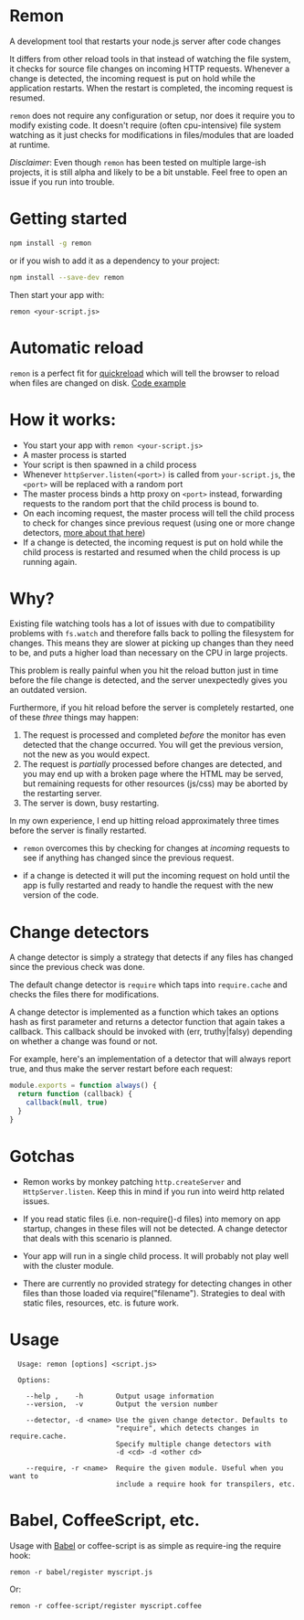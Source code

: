 # Remon

A development tool that restarts your node.js server after code changes

It differs from other reload tools in that instead of watching the file system, it checks for source file changes on incoming HTTP requests.
Whenever a change is detected, the incoming request is put on hold while the application restarts. When the restart is completed, the incoming request is resumed.

`remon` does not require any configuration or setup, nor does it require you to modify existing code. It doesn't require (often cpu-intensive) file system watching as it just 
checks for modifications in files/modules that are loaded at runtime.

*Disclaimer*: Even though `remon` has been tested on multiple large-ish projects, it is still alpha and likely to be a bit unstable. Feel free to open an issue if you run into trouble.

# Getting started

```sh
npm install -g remon 
```

or if you wish to add it as a dependency to your project:

```sh
npm install --save-dev remon 
```

Then start your app with:

```
remon <your-script.js>
```

# Automatic reload

`remon` is a perfect fit for [quickreload](http://github.com/bjoerge/quickreload) which will tell the browser to reload when files are changed on disk. [Code example](https://github.com/bjoerge/remon/blob/master/examples/advanced/server.js)

# How it works:

- You start your app with `remon <your-script.js>`
- A master process is started
- Your script is then spawned in a child process
- Whenever `httpServer.listen(<port>)` is called from `your-script.js`, the `<port>` will be replaced with a random port
- The master process binds a http proxy on `<port>` instead, forwarding requests to the random port that the child process is bound to.
- On each incoming request, the master process will tell the child process to check for changes since previous request (using one or more change detectors, [more about that here](#change-detectors))
- If a change is detected, the incoming request is put on hold while the child process is restarted and resumed when the child process is up running again.

# Why?

Existing file watching tools has a lot of issues with due to compatibility problems with `fs.watch` and therefore falls back to polling the filesystem for changes. This means they are slower at picking up changes than they need to be, and puts a higher load than necessary on the CPU in large projects.

This problem is really painful when you hit the reload button just in time before the file change is detected, and the server unexpectedly gives you an outdated version.

Furthermore, if you hit reload before the server is completely restarted, one of these *three* things may happen:

1. The request is processed and completed *before* the monitor has even detected that the change occurred. You will get the previous version, not the new as you would expect.
2. The request is *partially* processed before changes are detected, and you may end up with a broken page where the HTML may be served, but remaining requests for other resources (js/css) may be aborted by the restarting server.
3. The server is down, busy restarting.

In my own experience, I end up hitting reload approximately three times before the server is finally restarted.

* `remon` overcomes this by checking for changes at *incoming* requests to see if anything has changed since the previous request.

* if a change is detected it will put the incoming request on hold until the app is fully restarted and ready to handle the request with the new version of the code.


# Change detectors

A change detector is simply a strategy that detects if any files has changed since the previous check was done.

The default change detector is `require` which taps into `require.cache` and checks the files there for modifications.

A change detector is implemented as a function which takes an options hash as first parameter and returns a detector
function that again takes a callback. This callback should be invoked with (err, truthy|falsy) depending on whether a change was found or not.

For example, here's an implementation of a detector that will always report true, and thus make the server restart before each request:

```js
module.exports = function always() {
  return function (callback) {
    callback(null, true)
  }
}
```

# Gotchas

* Remon works by monkey patching `http.createServer` and `HttpServer.listen`. Keep this in mind if you run into 
weird http related issues.

* If you read static files (i.e. non-require()-d files) into memory on app startup, changes in these files will not be detected. A change detector that deals with this scenario is planned.

* Your app will run in a single child process. It will probably not play well with the cluster module.

* There are currently no provided strategy for detecting changes in other files than those loaded via require("filename"). 
  Strategies to deal with static files, resources, etc. is future work.

# Usage

```
  Usage: remon [options] <script.js>

  Options:

    --help ,    -h        Output usage information
    --version,  -v        Output the version number

    --detector, -d <name> Use the given change detector. Defaults to
                          "require", which detects changes in require.cache.
                          Specify multiple change detectors with
                          -d <cd> -d <other cd>

    --require, -r <name>  Require the given module. Useful when you want to
                          include a require hook for transpilers, etc.
```

# Babel, CoffeeScript, etc.

Usage with [Babel](http://babeljs.io) or coffee-script is as simple as require-ing the require hook:

```
remon -r babel/register myscript.js
```

Or:

```
remon -r coffee-script/register myscript.coffee
```
